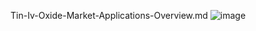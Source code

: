 Tin-Iv-Oxide-Market-Applications-Overview.md
![image](https://github.com/user-attachments/assets/2fa6b718-2a19-46bf-b8e6-599ed782a233)
